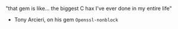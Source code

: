 "that gem is like... the biggest C hax I've ever done in my entire life"
- Tony Arcieri, on his gem `Openssl-nonblock`
